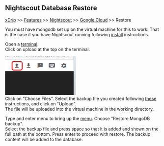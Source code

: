 ## Nightscout Database Restore
[xDrip](../../README.md) >> [Features](../Features_page.md) >> [Nightscout](../Nightscout_page.md) >> [Google Cloud](./GoogleCloud.md) >> Restore  
  
You must have mongodb set up on the virtual machine for this to work.  That is the case if you have Nightscout running following [install](./NS_Install.md) instructions.  
  
Open a [terminal](./Terminal.md).  
Click on upload at the top on the terminal.  
  
![](./images/Upload.png)  
Click on "Choose Files".  Select the backup file you created following [these](./DatabaseBackup.md) instructions, and click on "Upload".  
The file will be uploaded into the virtual machine in the working directory.  

Type and enter menu to bring up the [menu](./Menu.md).  Choose "Restore MongoDB backup".  
Select the backup file and press space so that it is added and shown on the full path at the bottom.  Press enter to proceed with restore.  The backup content will be added to the database.  
  
